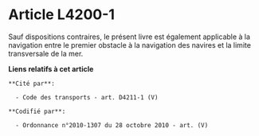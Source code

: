 # Article L4200-1

Sauf dispositions contraires, le présent livre est également applicable à la navigation entre le premier obstacle à la
navigation des navires et la limite transversale de la mer.

**Liens relatifs à cet article**

	**Cité par**:

	  - Code des transports - art. D4211-1 (V)

	**Codifié par**:

	  - Ordonnance n°2010-1307 du 28 octobre 2010 - art. (V)
